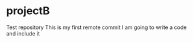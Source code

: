 # projectB
Test repository
This is my first remote commit
I am going to write a code and include it
